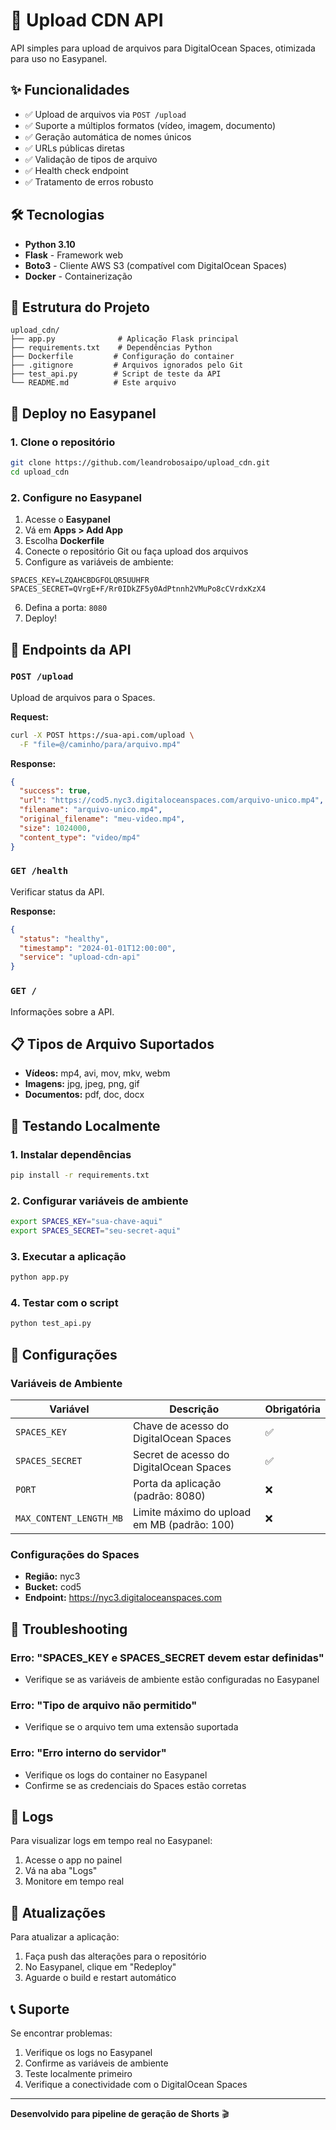 # 🚀 Upload CDN API

API simples para upload de arquivos para DigitalOcean Spaces, otimizada para uso no Easypanel.

## ✨ Funcionalidades

- ✅ Upload de arquivos via `POST /upload`
- ✅ Suporte a múltiplos formatos (vídeo, imagem, documento)
- ✅ Geração automática de nomes únicos
- ✅ URLs públicas diretas
- ✅ Validação de tipos de arquivo
- ✅ Health check endpoint
- ✅ Tratamento de erros robusto

## 🛠️ Tecnologias

- **Python 3.10**
- **Flask** - Framework web
- **Boto3** - Cliente AWS S3 (compatível com DigitalOcean Spaces)
- **Docker** - Containerização

## 📁 Estrutura do Projeto

```
upload_cdn/
├── app.py              # Aplicação Flask principal
├── requirements.txt    # Dependências Python
├── Dockerfile         # Configuração do container
├── .gitignore         # Arquivos ignorados pelo Git
├── test_api.py        # Script de teste da API
└── README.md          # Este arquivo
```

## 🚀 Deploy no Easypanel

### 1. Clone o repositório

```bash
git clone https://github.com/leandrobosaipo/upload_cdn.git
cd upload_cdn
```

### 2. Configure no Easypanel

1. Acesse o **Easypanel**
2. Vá em **Apps > Add App**
3. Escolha **Dockerfile**
4. Conecte o repositório Git ou faça upload dos arquivos
5. Configure as variáveis de ambiente:

```
SPACES_KEY=LZQAHCBDGFOLQR5UUHFR
SPACES_SECRET=QVrgE+F/Rr0IDkZF5y0AdPtnnh2VMuPo8cCVrdxKzX4
```

6. Defina a porta: `8080`
7. Deploy!

## 📡 Endpoints da API

### `POST /upload`
Upload de arquivos para o Spaces.

**Request:**
```bash
curl -X POST https://sua-api.com/upload \
  -F "file=@/caminho/para/arquivo.mp4"
```

**Response:**
```json
{
  "success": true,
  "url": "https://cod5.nyc3.digitaloceanspaces.com/arquivo-unico.mp4",
  "filename": "arquivo-unico.mp4",
  "original_filename": "meu-video.mp4",
  "size": 1024000,
  "content_type": "video/mp4"
}
```

### `GET /health`
Verificar status da API.

**Response:**
```json
{
  "status": "healthy",
  "timestamp": "2024-01-01T12:00:00",
  "service": "upload-cdn-api"
}
```

### `GET /`
Informações sobre a API.

## 📋 Tipos de Arquivo Suportados

- **Vídeos:** mp4, avi, mov, mkv, webm
- **Imagens:** jpg, jpeg, png, gif
- **Documentos:** pdf, doc, docx

## 🧪 Testando Localmente

### 1. Instalar dependências

```bash
pip install -r requirements.txt
```

### 2. Configurar variáveis de ambiente

```bash
export SPACES_KEY="sua-chave-aqui"
export SPACES_SECRET="seu-secret-aqui"
```

### 3. Executar a aplicação

```bash
python app.py
```

### 4. Testar com o script

```bash
python test_api.py
```

## 🔧 Configurações

### Variáveis de Ambiente

| Variável | Descrição | Obrigatória |
|----------|-----------|-------------|
| `SPACES_KEY` | Chave de acesso do DigitalOcean Spaces | ✅ |
| `SPACES_SECRET` | Secret de acesso do DigitalOcean Spaces | ✅ |
| `PORT` | Porta da aplicação (padrão: 8080) | ❌ |
| `MAX_CONTENT_LENGTH_MB` | Limite máximo do upload em MB (padrão: 100) | ❌ |

### Configurações do Spaces

- **Região:** nyc3
- **Bucket:** cod5
- **Endpoint:** https://nyc3.digitaloceanspaces.com

## 🐛 Troubleshooting

### Erro: "SPACES_KEY e SPACES_SECRET devem estar definidas"
- Verifique se as variáveis de ambiente estão configuradas no Easypanel

### Erro: "Tipo de arquivo não permitido"
- Verifique se o arquivo tem uma extensão suportada

### Erro: "Erro interno do servidor"
- Verifique os logs do container no Easypanel
- Confirme se as credenciais do Spaces estão corretas

## 📝 Logs

Para visualizar logs em tempo real no Easypanel:
1. Acesse o app no painel
2. Vá na aba "Logs"
3. Monitore em tempo real

## 🔄 Atualizações

Para atualizar a aplicação:
1. Faça push das alterações para o repositório
2. No Easypanel, clique em "Redeploy"
3. Aguarde o build e restart automático

## 📞 Suporte

Se encontrar problemas:
1. Verifique os logs no Easypanel
2. Confirme as variáveis de ambiente
3. Teste localmente primeiro
4. Verifique a conectividade com o DigitalOcean Spaces

---

**Desenvolvido para pipeline de geração de Shorts** 🎬
